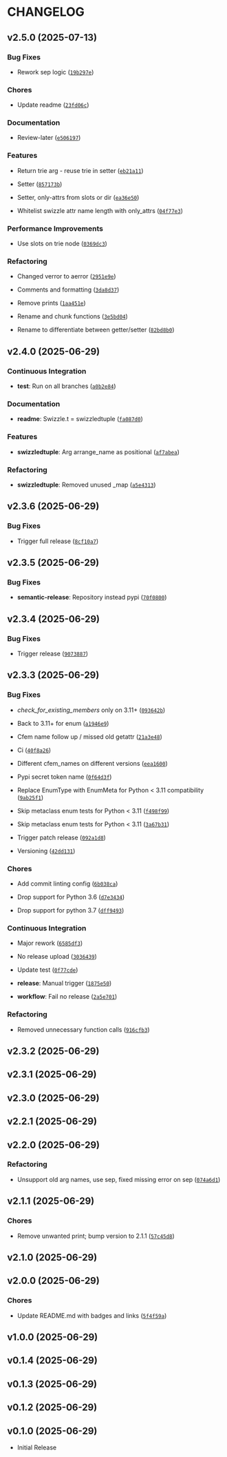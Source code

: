 # CHANGELOG

<!-- version list -->

## v2.5.0 (2025-07-13)

### Bug Fixes

- Rework sep logic
  ([`19b297e`](https://github.com/janthmueller/swizzle/commit/19b297ec55943c890c0157be939fc06c4ba91b93))

### Chores

- Update readme
  ([`23fd06c`](https://github.com/janthmueller/swizzle/commit/23fd06c1bbdca7efbfd3e030e6a1d8fa339d9771))

### Documentation

- Review-later
  ([`e506197`](https://github.com/janthmueller/swizzle/commit/e506197252c04bd3afa9ef79dcc6c63701ebc4cc))

### Features

- Return trie arg - reuse trie in setter
  ([`eb21a11`](https://github.com/janthmueller/swizzle/commit/eb21a11e9a7add4428b55b48e0c55bb3ba735c41))

- Setter
  ([`857173b`](https://github.com/janthmueller/swizzle/commit/857173b61d69b40befd9a8574ece2d5e1b0d4f38))

- Setter, only-attrs from slots or dir
  ([`ea36e50`](https://github.com/janthmueller/swizzle/commit/ea36e5019363f57a90d1dfb902567be387981899))

- Whitelist swizzle attr name length with only_attrs
  ([`04f77e3`](https://github.com/janthmueller/swizzle/commit/04f77e3e3341b7c2eefb81d5329a70b0e103e6b9))

### Performance Improvements

- Use slots on trie node
  ([`0369dc3`](https://github.com/janthmueller/swizzle/commit/0369dc39e95cb9dbdc863ef06ecc48cd156c1b75))

### Refactoring

- Changed verror to aerror
  ([`2951e9e`](https://github.com/janthmueller/swizzle/commit/2951e9e747b19e46f57d9e2a4da539a967660862))

- Comments and formatting
  ([`3da8d37`](https://github.com/janthmueller/swizzle/commit/3da8d374df66ec80b66ce358c98bb2102e45bacc))

- Remove prints
  ([`1aa451e`](https://github.com/janthmueller/swizzle/commit/1aa451e6f85bb1460bc208e60e7f07553521792d))

- Rename and chunk functions
  ([`3e5bd04`](https://github.com/janthmueller/swizzle/commit/3e5bd04c9e43cfb9cd4361462f71adef757b7e26))

- Rename to differentiate between getter/setter
  ([`82bd8b0`](https://github.com/janthmueller/swizzle/commit/82bd8b0def6f6133d0f9cbbd6c955af8a56bd382))


## v2.4.0 (2025-06-29)

### Continuous Integration

- **test**: Run on all branches
  ([`a0b2e84`](https://github.com/janthmueller/swizzle/commit/a0b2e84a4d6d24100d451291f55290e066d42110))

### Documentation

- **readme**: Swizzle.t = swizzledtuple
  ([`fa087d0`](https://github.com/janthmueller/swizzle/commit/fa087d073eeb786a7d55c13c2cd94ae3b601eeb1))

### Features

- **swizzledtuple**: Arg arrange_name as positional
  ([`af7abea`](https://github.com/janthmueller/swizzle/commit/af7abeab5b6357ebf5ce7f587b39a39e57867af4))

### Refactoring

- **swizzledtuple**: Removed unused _map
  ([`a5e4313`](https://github.com/janthmueller/swizzle/commit/a5e431398e9c725f5b046dc6acdc2951edef9dc6))


## v2.3.6 (2025-06-29)

### Bug Fixes

- Trigger full release
  ([`8cf10a7`](https://github.com/janthmueller/swizzle/commit/8cf10a7e6ca744caab9aca0980c02ef4072360b8))


## v2.3.5 (2025-06-29)

### Bug Fixes

- **semantic-release**: Repository instead pypi
  ([`70f0800`](https://github.com/janthmueller/swizzle/commit/70f0800a9eb39a3ed4cffd9f0b334276dc128c07))


## v2.3.4 (2025-06-29)

### Bug Fixes

- Trigger release
  ([`9073887`](https://github.com/janthmueller/swizzle/commit/9073887bfca3457ce9b56adc7116c3f437e0a552))


## v2.3.3 (2025-06-29)

### Bug Fixes

- _check_for_existing_members_ only on 3.11+
  ([`093642b`](https://github.com/janthmueller/swizzle/commit/093642b56426c4880c1a81f9ddfe3a63ec66ef07))

- Back to 3.11+ for enum
  ([`a1946e9`](https://github.com/janthmueller/swizzle/commit/a1946e939260bc2151ef7204960626ac3131d81b))

- Cfem name follow up / missed old getattr
  ([`21a3e48`](https://github.com/janthmueller/swizzle/commit/21a3e4874fc22ff7f745290de206889ec5793403))

- Ci
  ([`40f8a26`](https://github.com/janthmueller/swizzle/commit/40f8a263392e0f81f215b2602f74ed42af9282ed))

- Different cfem_names on different versions
  ([`eea1600`](https://github.com/janthmueller/swizzle/commit/eea16004d4729a032fed14e59f60a202193da01a))

- Pypi secret token name
  ([`0f64d3f`](https://github.com/janthmueller/swizzle/commit/0f64d3fec58c1bfa28e9c073edc9bb1f98da5c91))

- Replace EnumType with EnumMeta for Python < 3.11 compatibility
  ([`9ab25f1`](https://github.com/janthmueller/swizzle/commit/9ab25f1408e9edef0c15ebbc2bd07cb04f47337f))

- Skip metaclass enum tests for Python < 3.11
  ([`f498f99`](https://github.com/janthmueller/swizzle/commit/f498f9978e0fa7bc5b82447c5c2c8c224a92c649))

- Skip metaclass enum tests for Python < 3.11
  ([`3a67b31`](https://github.com/janthmueller/swizzle/commit/3a67b31418ef0da0264de7ab0fe2c937b117c6c4))

- Trigger patch release
  ([`092a1d8`](https://github.com/janthmueller/swizzle/commit/092a1d8b19c116b2cb3cfaaaa715f74cae3cf56c))

- Versioning
  ([`42dd131`](https://github.com/janthmueller/swizzle/commit/42dd131798c80aa2c1d4e45666b42aae58f6889b))

### Chores

- Add commit linting config
  ([`6b038ca`](https://github.com/janthmueller/swizzle/commit/6b038ca7149d4374a718516c175d9a9307220a7d))

- Drop support for Python 3.6
  ([`d7e3434`](https://github.com/janthmueller/swizzle/commit/d7e343438d2a384e5228b3592381d26fca690d41))

- Drop support for python 3.7
  ([`dff9493`](https://github.com/janthmueller/swizzle/commit/dff94934e49e2399b4f31baf9e618d654f541117))

### Continuous Integration

- Major rework
  ([`6585df3`](https://github.com/janthmueller/swizzle/commit/6585df3806b75a1b102a2922103d5b70adef4de2))

- No release upload
  ([`3036439`](https://github.com/janthmueller/swizzle/commit/30364398f96656aea2a8c085b9f5111cbe7d6d26))

- Update test
  ([`0f77cde`](https://github.com/janthmueller/swizzle/commit/0f77cde3884fe816dc9551e9537cf090fed54524))

- **release**: Manual trigger
  ([`1875e50`](https://github.com/janthmueller/swizzle/commit/1875e50527ca84b1759b3224188750a407eb2ee6))

- **workflow**: Fail no release
  ([`2a5e701`](https://github.com/janthmueller/swizzle/commit/2a5e70193ab6d24b3f4a56627fe4f9b7708ec655))

### Refactoring

- Removed unnecessary function calls
  ([`916cfb3`](https://github.com/janthmueller/swizzle/commit/916cfb3d1e364338519024d2d6d42ab2091ec04b))


## v2.3.2 (2025-06-29)


## v2.3.1 (2025-06-29)


## v2.3.0 (2025-06-29)


## v2.2.1 (2025-06-29)


## v2.2.0 (2025-06-29)

### Refactoring

- Unsupport old arg names, use sep, fixed missing error on sep
  ([`074a6d1`](https://github.com/janthmueller/swizzle/commit/074a6d1f1a1aeb97066584f520999cff9370bc6f))


## v2.1.1 (2025-06-29)

### Chores

- Remove unwanted print; bump version to 2.1.1
  ([`57c45d8`](https://github.com/janthmueller/swizzle/commit/57c45d8f91c567c6a7c0bf304d3f89d606c31eb7))


## v2.1.0 (2025-06-29)


## v2.0.0 (2025-06-29)

### Chores

- Update README.md with badges and links
  ([`5f4f59a`](https://github.com/janthmueller/swizzle/commit/5f4f59a50c5d011a78f71989d4046de8a5b7656f))


## v1.0.0 (2025-06-29)


## v0.1.4 (2025-06-29)


## v0.1.3 (2025-06-29)


## v0.1.2 (2025-06-29)


## v0.1.0 (2025-06-29)

- Initial Release
